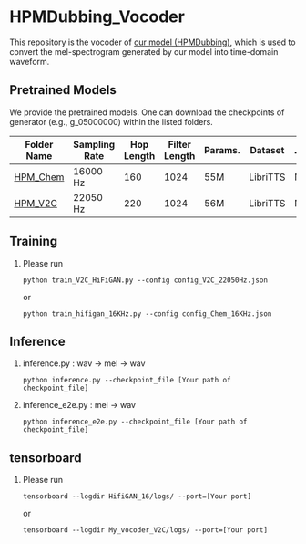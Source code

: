 # HPMDubbing_Vocoder
This repository is the vocoder of [our model (HPMDubbing)](https://github.com/GalaxyCong/HPMDubbing), which is used to convert the mel-spectrogram generated by our model into time-domain waveform. 


## Pretrained Models
We provide the pretrained models. 
One can download the checkpoints of generator (e.g., g_05000000) within the listed folders.


|Folder Name|Sampling Rate|Hop Length|Filter Length|Params.|Dataset|Fine-Tuned|
|------|---|---|---|---|------|---|
|[HPM_Chem](https://drive.google.com/file/d/1MIIAHpePjB4tndkERW1rx0AVKiAKMo2K/view?usp=sharing)|16000 Hz|160|1024|55M|LibriTTS|No|
|[HPM_V2C]()|22050 Hz|220|1024|56M|LibriTTS|No|


## Training
1. Please run
    ```
    python train_V2C_HiFiGAN.py --config config_V2C_22050Hz.json
    ```
    or
    ```
    python train_hifigan_16KHz.py --config config_Chem_16KHz.json
    ```
    
## Inference
1. inference.py : wav -> mel -> wav
    ```
    python inference.py --checkpoint_file [Your path of checkpoint_file]
    ```
2. inference_e2e.py :  mel -> wav
    ```
    python inference_e2e.py --checkpoint_file [Your path of checkpoint_file]
    ```
    

## tensorboard
1. Please run
    ```
    tensorboard --logdir HifiGAN_16/logs/ --port=[Your port]
    ```
    or 
    ```
    tensorboard --logdir My_vocoder_V2C/logs/ --port=[Your port]
    ```

